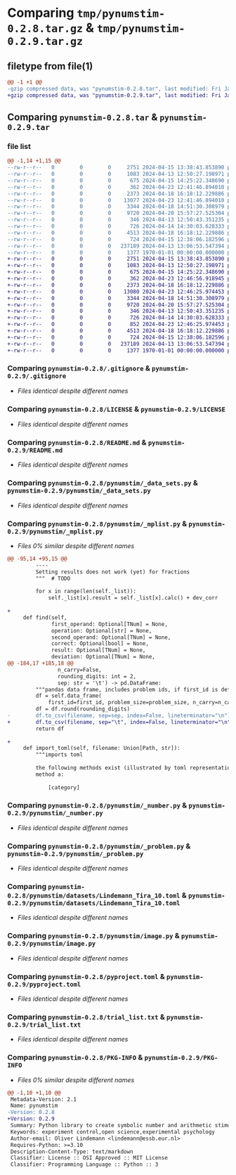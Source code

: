 # Comparing `tmp/pynumstim-0.2.8.tar.gz` & `tmp/pynumstim-0.2.9.tar.gz`

## filetype from file(1)

```diff
@@ -1 +1 @@
-gzip compressed data, was "pynumstim-0.2.8.tar", last modified: Fri Jan  1 00:00:00 2016, max compression
+gzip compressed data, was "pynumstim-0.2.9.tar", last modified: Fri Jan  1 00:00:00 2016, max compression
```

## Comparing `pynumstim-0.2.8.tar` & `pynumstim-0.2.9.tar`

### file list

```diff
@@ -1,14 +1,15 @@
--rw-r--r--   0        0        0     2751 2024-04-15 13:38:43.853890 pynumstim-0.2.8/.gitignore
--rw-r--r--   0        0        0     1083 2024-04-13 12:50:27.198971 pynumstim-0.2.8/LICENSE
--rw-r--r--   0        0        0      675 2024-04-15 14:25:22.348690 pynumstim-0.2.8/README.md
--rw-r--r--   0        0        0      362 2024-04-23 12:41:46.894010 pynumstim-0.2.8/pynumstim/__init__.py
--rw-r--r--   0        0        0     2373 2024-04-18 16:18:12.229886 pynumstim-0.2.8/pynumstim/_data_sets.py
--rw-r--r--   0        0        0    13077 2024-04-23 12:41:46.894010 pynumstim-0.2.8/pynumstim/_mplist.py
--rw-r--r--   0        0        0     3344 2024-04-18 14:51:30.308979 pynumstim-0.2.8/pynumstim/_number.py
--rw-r--r--   0        0        0     9720 2024-04-20 15:57:27.525304 pynumstim-0.2.8/pynumstim/_problem.py
--rw-r--r--   0        0        0      346 2024-04-13 12:50:43.351235 pynumstim-0.2.8/pynumstim/datasets/Ahren_Jackson_79.toml
--rw-r--r--   0        0        0      726 2024-04-14 14:30:03.628333 pynumstim-0.2.8/pynumstim/datasets/Lindemann_Tira_10.toml
--rw-r--r--   0        0        0     4513 2024-04-18 16:18:12.229886 pynumstim-0.2.8/pynumstim/image.py
--rw-r--r--   0        0        0      724 2024-04-15 12:38:06.182596 pynumstim-0.2.8/pyproject.toml
--rw-r--r--   0        0        0   237189 2024-04-13 13:06:53.547394 pynumstim-0.2.8/trial_list.txt
--rw-r--r--   0        0        0     1377 1970-01-01 00:00:00.000000 pynumstim-0.2.8/PKG-INFO
+-rw-r--r--   0        0        0     2751 2024-04-15 13:38:43.853890 pynumstim-0.2.9/.gitignore
+-rw-r--r--   0        0        0     1083 2024-04-13 12:50:27.198971 pynumstim-0.2.9/LICENSE
+-rw-r--r--   0        0        0      675 2024-04-15 14:25:22.348690 pynumstim-0.2.9/README.md
+-rw-r--r--   0        0        0      362 2024-04-23 12:46:56.918945 pynumstim-0.2.9/pynumstim/__init__.py
+-rw-r--r--   0        0        0     2373 2024-04-18 16:18:12.229886 pynumstim-0.2.9/pynumstim/_data_sets.py
+-rw-r--r--   0        0        0    13080 2024-04-23 12:46:25.974453 pynumstim-0.2.9/pynumstim/_mplist.py
+-rw-r--r--   0        0        0     3344 2024-04-18 14:51:30.308979 pynumstim-0.2.9/pynumstim/_number.py
+-rw-r--r--   0        0        0     9720 2024-04-20 15:57:27.525304 pynumstim-0.2.9/pynumstim/_problem.py
+-rw-r--r--   0        0        0      346 2024-04-13 12:50:43.351235 pynumstim-0.2.9/pynumstim/datasets/Ahren_Jackson_79.toml
+-rw-r--r--   0        0        0      726 2024-04-14 14:30:03.628333 pynumstim-0.2.9/pynumstim/datasets/Lindemann_Tira_10.toml
+-rw-r--r--   0        0        0      852 2024-04-23 12:46:25.974453 pynumstim-0.2.9/pynumstim/eprime.py
+-rw-r--r--   0        0        0     4513 2024-04-18 16:18:12.229886 pynumstim-0.2.9/pynumstim/image.py
+-rw-r--r--   0        0        0      724 2024-04-15 12:38:06.182596 pynumstim-0.2.9/pyproject.toml
+-rw-r--r--   0        0        0   237189 2024-04-13 13:06:53.547394 pynumstim-0.2.9/trial_list.txt
+-rw-r--r--   0        0        0     1377 1970-01-01 00:00:00.000000 pynumstim-0.2.9/PKG-INFO
```

### Comparing `pynumstim-0.2.8/.gitignore` & `pynumstim-0.2.9/.gitignore`

 * *Files identical despite different names*

### Comparing `pynumstim-0.2.8/LICENSE` & `pynumstim-0.2.9/LICENSE`

 * *Files identical despite different names*

### Comparing `pynumstim-0.2.8/README.md` & `pynumstim-0.2.9/README.md`

 * *Files identical despite different names*

### Comparing `pynumstim-0.2.8/pynumstim/_data_sets.py` & `pynumstim-0.2.9/pynumstim/_data_sets.py`

 * *Files identical despite different names*

### Comparing `pynumstim-0.2.8/pynumstim/_mplist.py` & `pynumstim-0.2.9/pynumstim/_mplist.py`

 * *Files 0% similar despite different names*

```diff
@@ -95,14 +95,15 @@
         ----
         Setting results does not work (yet) for fractions
         """  # TODO
 
         for x in range(len(self._list)):
             self._list[x].result = self._list[x].calc() + dev_corr
 
+
     def find(self,
              first_operand: Optional[TNum] = None,
              operation: Optional[str] = None,
              second_operand: Optional[TNum] = None,
              correct: Optional[bool] = None,
              result: Optional[TNum] = None,
              deviation: Optional[TNum] = None,
@@ -184,17 +185,18 @@
                n_carry=False,
                rounding_digits: int = 2,
                sep: str = '\t') -> pd.DataFrame:
         """pandas data frame, includes problem ids, if first_id is defined"""
         df = self.data_frame(
             first_id=first_id, problem_size=problem_size, n_carry=n_carry)
         df = df.round(rounding_digits)
-        df.to_csv(filename, sep=sep, index=False, lineterminator="\n")
+        df.to_csv(filename, sep="\t", index=False, lineterminator="\n")
         return df
 
+
     def import_toml(self, filename: Union[Path, str]):
         """imports toml
 
         the following methods exist (illustrated by toml representation):
         method a:
 
             [category]
```

### Comparing `pynumstim-0.2.8/pynumstim/_number.py` & `pynumstim-0.2.9/pynumstim/_number.py`

 * *Files identical despite different names*

### Comparing `pynumstim-0.2.8/pynumstim/_problem.py` & `pynumstim-0.2.9/pynumstim/_problem.py`

 * *Files identical despite different names*

### Comparing `pynumstim-0.2.8/pynumstim/datasets/Lindemann_Tira_10.toml` & `pynumstim-0.2.9/pynumstim/datasets/Lindemann_Tira_10.toml`

 * *Files identical despite different names*

### Comparing `pynumstim-0.2.8/pynumstim/image.py` & `pynumstim-0.2.9/pynumstim/image.py`

 * *Files identical despite different names*

### Comparing `pynumstim-0.2.8/pyproject.toml` & `pynumstim-0.2.9/pyproject.toml`

 * *Files identical despite different names*

### Comparing `pynumstim-0.2.8/trial_list.txt` & `pynumstim-0.2.9/trial_list.txt`

 * *Files identical despite different names*

### Comparing `pynumstim-0.2.8/PKG-INFO` & `pynumstim-0.2.9/PKG-INFO`

 * *Files 0% similar despite different names*

```diff
@@ -1,10 +1,10 @@
 Metadata-Version: 2.1
 Name: pynumstim
-Version: 0.2.8
+Version: 0.2.9
 Summary: Python library to create symbolic number and arithmetic stimuli for psychological experiments
 Keywords: experiment control,open science,experimental psychology
 Author-email: Oliver Lindemann <lindemann@essb.eur.nl>
 Requires-Python: >=3.10
 Description-Content-Type: text/markdown
 Classifier: License :: OSI Approved :: MIT License
 Classifier: Programming Language :: Python :: 3
```

